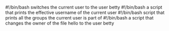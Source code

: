 #!/bin/bash
switches the current user to the user betty
#!/bin/bash
 a script that prints the effective username of the current user
#!/bin/bash
script that prints all the groups the current user is part of
#!/bin/bash
  a script that changes the owner of the file hello to the user betty
